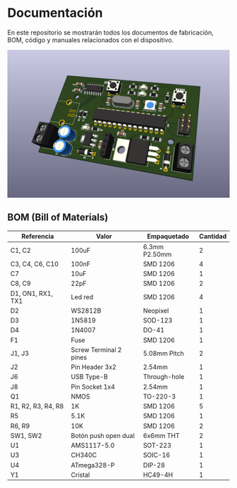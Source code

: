 
# Documentación

En este repositorio se mostrarán todos los documentos de fabricación, BOM, código y manuales relacionados con el dispositivo.

![Render 3D](https://github.com/sLeon2005/Actuador-Nivel-de-Agua/blob/main/render.png?raw=true)

## BOM (Bill of Materials)

| Referencia       | Valor                  | Empaquetado         | Cantidad |
|------------------|------------------------|----------------------|----------|
| C1, C2           | 100uF                  | 6.3mm P2.50mm        | 2        |
| C3, C4, C6, C10  | 100nF                  | SMD 1206             | 4        |
| C7               | 10uF                   | SMD 1206             | 1        |
| C8, C9           | 22pF                   | SMD 1206             | 2        |
| D1, ON1, RX1, TX1| Led red                | SMD 1206             | 4        |
| D2               | WS2812B                | Neopixel             | 1        |
| D3               | 1N5819                 | SOD-123              | 1        |
| D4               | 1N4007                 | DO-41                | 1        |
| F1               | Fuse                   | SMD 1206             | 1        |
| J1, J3           | Screw Terminal 2 pines | 5.08mm Pitch         | 2        |
| J2               | Pin Header 3x2         | 2.54mm               | 1        |
| J6               | USB Type-B             | Through-hole         | 1        |
| J8               | Pin Socket 1x4         | 2.54mm               | 1        |
| Q1               | NMOS                   | TO-220-3             | 1        |
| R1, R2, R3, R4, R8| 1K                    | SMD 1206             | 5        |
| R5               | 5.1K                   | SMD 1206             | 1        |
| R6, R9           | 10K                    | SMD 1206             | 2        |
| SW1, SW2         | Botón push open dual   | 6x6mm THT            | 2        |
| U1               | AMS1117-5.0            | SOT-223              | 1        |
| U3               | CH340C                 | SOIC-16              | 1        |
| U4               | ATmega328-P           | DIP-28               | 1        |
| Y1               | Cristal                | HC49-4H              | 1        |
